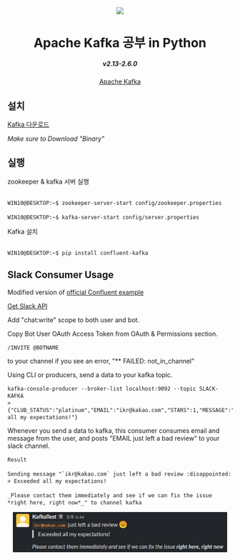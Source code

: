 <div align="center">
<p>
    <img width="480" src="https://www.andplus.com/hs-fs/hubfs/kafkalogo.jpg?&name=kafkalogo.jpg">
</p>
<h1>Apache Kafka 공부 in Python</h1>
    <h5>v2.13-2.6.0</h5>

[Apache Kafka](https://kafka.apache.org/)

</div>

## 설치
[Kafka 다운로드](https://kafka.apache.org/downloads)

*Make sure to Download "Binary"*

## 실행

zookeeper & kafka 서버 실행

```console

WIN10@DESKTOP:~$ zookeeper-server-start config/zookeeper.properties

WIN10@DESKTOP:~$ kafka-server-start config/server.properties

```

Kafka 설치

```console

WIN10@DESKTOP:~$ pip install confluent-kafka

```

## Slack Consumer Usage

Modified version of [official Confluent example](https://github.com/confluentinc/infoq-kafka-ksql)

[Get Slack API](https://api.slack.com/)

Add "chat:write" scope to both user and bot.

Copy Bot User OAuth Access Token from OAuth & Permissions section.

```console
/INVITE @BOTNAME
```

to your channel if you see an error, "** FAILED: not_in_channel"

Using CLI or producers, send a data to your kafka topic.

```console
kafka-console-producer --broker-list localhost:9092 --topic SLACK-KAFKA
> {"CLUB_STATUS":"platinum","EMAIL":"ikr@kakao.com","STARS":1,"MESSAGE":"Exceeded all my expectations!"}
```

Whenever you send a data to kafka,
this consumer consumes email and message from the user,
and posts "EMAIL just left a bad review" to your slack channel.

```console
Result

Sending message "`ikr@kakao.com` just left a bad review :disappointed:
> Exceeded all my expectations!

_Please contact them immediately and see if we can fix the issue *right here, right now*_" to channel kafka
```

<div align="center">
<p>
    <img width="480" src="https://github.com/Alfex4936/kafka-Studies/blob/main/img/slack.png">
</p>
</div>
